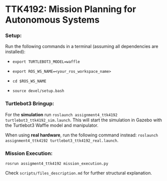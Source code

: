 # TTK4192: Mission Planning for Autonomous Systems

### Setup:
Run the following commands in a terminal (assuming all dependencies are installed):

- `export TURTLEBOT3_MODEL=waffle`

- `export ROS_WS_NAME=<your_ros_workspace_name>`

- `cd $ROS_WS_NAME`

- `source devel/setup.bash`

### Turtlebot3 Bringup:
For the **simulation** run `roslaunch assignment4_ttk4192 turtlebot3_ttk4192_sim.launch`.
This will start the simulation in Gazebo with the Turtlebot3 Waffle model and manipulator. 

When using **real hardware**, run the following command instead: `roslaunch assignment4_ttk4192 turtlebot3_ttk4192_real.launch`.


### Mission Execution:
`rosrun assigment4_ttk4192 mission_execution.py`

Check `scripts/files_description.md` for further structural explanation.
